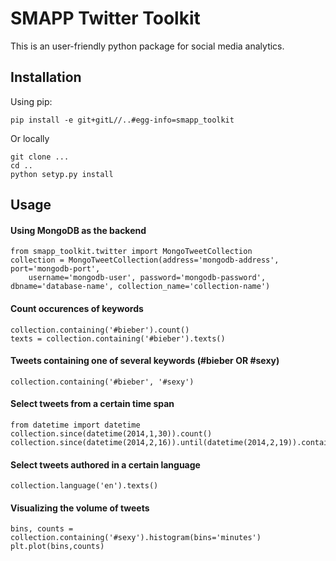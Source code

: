 # SMAPP Twitter Toolkit
This is an user-friendly python package for social media analytics.

## Installation
Using pip:

`pip install -e git+gitL//..#egg-info=smapp_toolkit`

Or locally

    git clone ...
    cd ..
    python setyp.py install


## Usage

#### Using MongoDB as the backend

    from smapp_toolkit.twitter import MongoTweetCollection
    collection = MongoTweetCollection(address='mongodb-address', port='mongodb-port',
        username='mongodb-user', password='mongodb-password', dbname='database-name', collection_name='collection-name')

#### Count occurences of keywords

    collection.containing('#bieber').count()
    texts = collection.containing('#bieber').texts()

#### Tweets containing one of several keywords (#bieber OR #sexy)

    collection.containing('#bieber', '#sexy')

#### Select tweets from a certain time span

    from datetime import datetime
    collection.since(datetime(2014,1,30)).count()
    collection.since(datetime(2014,2,16)).until(datetime(2014,2,19)).containing('obama').texts()

#### Select tweets authored in a certain language

    collection.language('en').texts()

#### Visualizing the volume of tweets

    bins, counts = collection.containing('#sexy').histogram(bins='minutes')
    plt.plot(bins,counts)